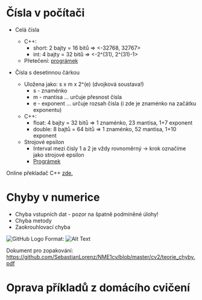 # Čísla v počítači
* Celá čísla
  * C++:
    * short: 2 bajty = 16 bitů => <-32768, 32767>
    * int: 4 bajty = 32 bitů => <-2^(31), 2^(31)-1>
  * Přetečení: [prográmek](https://github.com/SebastianLorenz/NME1cv/blob/master/cv2/preteceni.cpp)

* Čísla s desetinnou čárkou
  * Uložena jako: s x m x 2^(e) (dvojková soustava!)
    * s - znaménko
    * m - mantisa ... určuje přesnost čísla
    * e - exponent ... určuje rozsah čísla (i zde je znaménko na začátku exponentu)
  * C++:
    * float: 4 bajty = 32 bitů => 1 znaménko, 23 mantisa, 1+7 exponent
    * double: 8 bajtů = 64 bitů => 1 znaménko, 52 mantisa, 1+10 exponent
  * Strojové epsilon
    * Interval mezi čísly 1 a 2 je vždy rovnoměrný -> krok označíme jako strojové epsilon
    * [Prográmek](https://github.com/SebastianLorenz/NME1cv/blob/master/cv2/strojove_epsilon.cpp)

Online překladač C++ [zde.](https://www.tutorialspoint.com/compile_cpp11_online.php)

# Chyby v numerice

* Chyba vstupních dat - pozor na špatně podmíněné úlohy!
* Chyba metody
* Zaokrouhlovací chyba

![GitHub Logo](/chyba.gif)
Format: ![Alt Text](url)

Dokument pro zopakování: https://github.com/SebastianLorenz/NME1cv/blob/master/cv2/teorie_chyby.pdf




# Oprava příkladů z domácího cvičení

